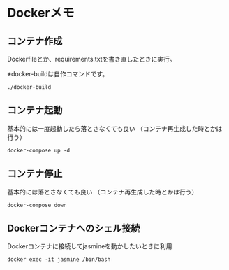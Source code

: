 # Dockerメモ

## コンテナ作成
Dockerfileとか、requirements.txtを書き直したときに実行。

※docker-buildは自作コマンドです。

```./docker-build```


## コンテナ起動
基本的には一度起動したら落とさなくても良い
（コンテナ再生成した時とかは行う）

``docker-compose up -d``

## コンテナ停止
基本的には落とさなくても良い
（コンテナ再生成した時とかは行う）

``docker-compose down``

## Dockerコンテナへのシェル接続
Dockerコンテナに接続してjasmineを動かしたいときに利用

``docker exec -it jasmine /bin/bash``
